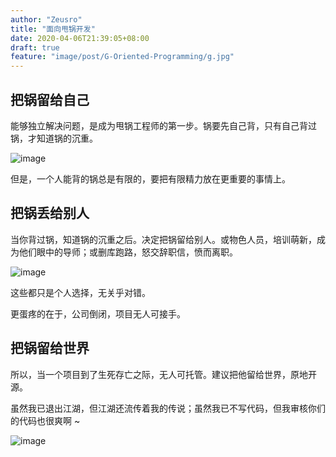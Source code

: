 ```yaml
---
author: "Zeusro"
title: "面向甩锅开发"
date: 2020-04-06T21:39:05+08:00
draft: true
feature: "image/post/G-Oriented-Programming/g.jpg"
---
```



## 把锅留给自己

能够独立解决问题，是成为甩锅工程师的第一步。锅要先自己背，只有自己背过锅，才知道锅的沉重。

![image](/image/post/G-Oriented-Programming/g-in-home.jpeg)

但是，一个人能背的锅总是有限的，要把有限精力放在更重要的事情上。

## 把锅丢给别人

当你背过锅，知道锅的沉重之后。决定把锅留给别人。或物色人员，培训萌新，成为他们眼中的导师；或删库跑路，怒交辞职信，愤而离职。

![image](/image/post/G-Oriented-Programming/g-too-many.png)

这些都只是个人选择，无关乎对错。

更蛋疼的在于，公司倒闭，项目无人可接手。

## 把锅留给世界

所以，当一个项目到了生死存亡之际，无人可托管。建议把他留给世界，原地开源。

虽然我已退出江湖，但江湖还流传着我的传说；虽然我已不写代码，但我审核你们的代码也很爽啊 ~

![image](/image/post/G-Oriented-Programming/g-in-world.jpeg)